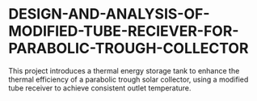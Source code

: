 # DESIGN-AND-ANALYSIS-OF-MODIFIED-TUBE-RECIEVER-FOR-PARABOLIC-TROUGH-COLLECTOR
This project introduces a thermal energy storage tank to enhance the thermal efficiency of a parabolic trough solar collector, using a modified tube receiver to achieve consistent outlet temperature.

